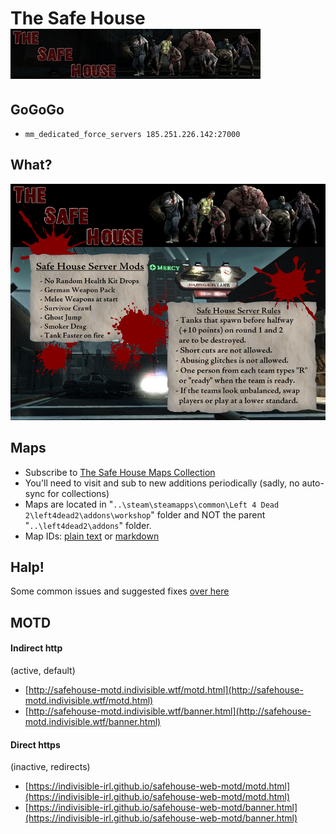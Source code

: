 # The Safe House ![Safe House](/img/banner_00.jpg)

## GoGoGo

 * `mm_dedicated_force_servers 185.251.226.142:27000`

## What? 

![Safe House MOTD](/img/motd_00.png)

## Maps

* Subscribe to [The Safe House Maps Collection](https://steamcommunity.com/sharedfiles/filedetails/?id=1924119212)
* You'll need to visit and sub to new additions periodically (sadly, no auto-sync for collections)
* Maps are located in "`..\steam\steamapps\common\Left 4 Dead 2\left4dead2\addons\workshop`" folder and NOT the parent "`..\left4dead2\addons`" folder. 
* Map IDs: [plain text](https://raw.githubusercontent.com/indivisible-irl/safehouse-web-motd/master/map-ids.txt) or [markdown](http://safehouse-motd.indivisible.wtf/map-ids)


## Halp!

Some common issues and suggested fixes [over here](http://safehouse-motd.indivisible.wtf/help)


## MOTD

#### Indirect http  
(active, default)

* [http://safehouse-motd.indivisible.wtf/motd.html](http://safehouse-motd.indivisible.wtf/motd.html)  
* [http://safehouse-motd.indivisible.wtf/banner.html](http://safehouse-motd.indivisible.wtf/banner.html)  


#### Direct https  
(inactive, redirects)

* [https://indivisible-irl.github.io/safehouse-web-motd/motd.html](https://indivisible-irl.github.io/safehouse-web-motd/motd.html)
* [https://indivisible-irl.github.io/safehouse-web-motd/banner.html](https://indivisible-irl.github.io/safehouse-web-motd/banner.html)

